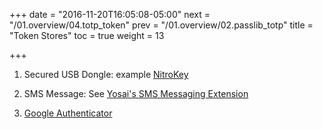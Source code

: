 +++
date = "2016-11-20T16:05:08-05:00"
next = "/01.overview/04.totp_token"
prev = "/01.overview/02.passlib_totp"
title = "Token Stores"
toc = true
weight = 13

+++

1. Secured USB Dongle: example [NitroKey](http://www.nitrokey.com)

2. SMS Message:  See [Yosai's SMS Messaging Extension](https://github.com/YosaiProject/yosai_totp_sms)

3. [Google Authenticator](https://play.google.com/store/apps/details?id=com.google.android.apps.authenticator2&hl=en)
